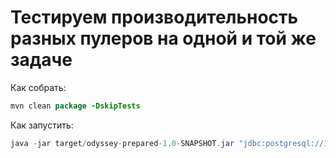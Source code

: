 # Тестируем производительность разных пулеров на одной и той же задаче

Как собрать:
```java
mvn clean package -DskipTests
```
Как запустить:
```java
java -jar target/odyssey-prepared-1.0-SNAPSHOT.jar "jdbc:postgresql://10.0.0.4:5432,10.0.0.4:5432/postgres?user=test&password=test" 1 1 100000
```

